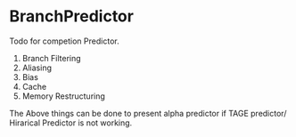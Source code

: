 # BranchPredictor

Todo for competion Predictor.
1. Branch Filtering
2. Aliasing
3. Bias
4. Cache
5. Memory Restructuring


The Above things can be done to present alpha predictor if TAGE predictor/ Hirarical Predictor is not working.
